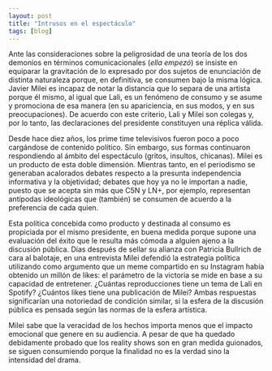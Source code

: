 ```yaml
---
layout: post
title: "Intrusos en el espectáculo"
tags: [blog]
---
```


Ante las consideraciones sobre la peligrosidad de una teoría de los dos demonios en términos comunicacionales (_ella empezó_) se insiste en equiparar la gravitación de lo expresado por dos sujetos de enunciación de distinta naturaleza porque, en definitiva, se consumen bajo la misma lógica. Javier Milei es incapaz de notar la distancia que lo separa de una artista porque él mismo, al igual que Lali, es un fenómeno de consumo y se asume y promociona de esa manera (en su apariciencia, en sus modos, y en sus preocupaciones). De acuerdo con este criterio, Lali y Milei son colegas y, por lo tanto, las declaraciones del presidente constituyen una réplica válida.

Desde hace diez años, los prime time televisivos fueron poco a poco cargándose de contenido político. Sin embargo, sus formas continuaron respondiendo al ámbito del espectáculo (gritos, insultos, chicanas). Milei es un producto de esta doble dimensión. Mientras tanto, en el periodismo se generaban acalorados debates respecto a la presunta independencia informativa y la objetividad; debates que hoy ya no le importan a nadie, puesto que se acepta sin más que C5N y LN+, por ejemplo, representan antípodas ideológicas que (también) se consumen de acuerdo a la preferencia de cada quien.

Esta política concebida como producto y destinada al consumo es propiciada por el mismo presidente, en buena medida porque supone una evaluación del éxito que le resulta más cómoda a alguien ajeno a la discusión pública. Días después de sellar su alianza con Patricia Bullrich de cara al balotaje, en una entrevista Milei defendió la estrategia política utilizando como argumento que un meme compartido en su Instagram había obtenido un millón de likes: el parámetro de la victoria se mide en base a su capacidad de entretener. ¿Cuántas reproducciones tiene un tema de Lali en Spotify? ¿Cuántos likes tiene una publicación de Milei? Ambas respuestas significarían una notoriedad de condición similar, si la esfera de la discusión pública es pensada según las normas de la esfera artística.

Milei sabe que la veracidad de los hechos importa menos que el impacto emocional que genere en su audiencia. A pesar de que ha quedado debidamente probado que los reality shows son en gran medida guionados, se siguen consumiendo porque la finalidad no es la verdad sino la intensidad del drama. 